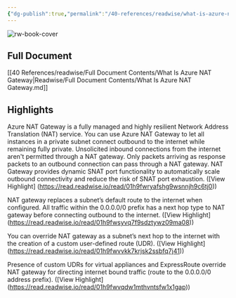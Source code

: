 ```yaml
---
{"dg-publish":true,"permalink":"/40-references/readwise/what-is-azure-nat-gateway/","tags":["rw/articles"]}
---
```


![rw-book-cover](https://learn.microsoft.com/en-us/media/open-graph-image.png)

## Full Document
[[40 References/readwise/Full Document Contents/What Is Azure NAT Gateway\|Readwise/Full Document Contents/What Is Azure NAT Gateway.md]]

## Highlights
Azure NAT Gateway is a fully managed and highly resilient Network Address Translation (NAT) service. You can use Azure NAT Gateway to let all instances in a private subnet connect outbound to the internet while remaining fully private. Unsolicited inbound connections from the internet aren't permitted through a NAT gateway. Only packets arriving as response packets to an outbound connection can pass through a NAT gateway.
NAT Gateway provides dynamic SNAT port functionality to automatically scale outbound connectivity and reduce the risk of SNAT port exhaustion. ([View Highlight] (https://read.readwise.io/read/01h9fwryafshg9wsnnjh9c6tj0))


NAT gateway replaces a subnet’s default route to the internet when configured. All traffic within the 0.0.0.0/0 prefix has a next hop type to NAT gateway before connecting outbound to the internet. ([View Highlight] (https://read.readwise.io/read/01h9fwsyvq7f9sdztywz09ma08))


You can override NAT gateway as a subnet’s next hop to the internet with the creation of a custom user-defined route (UDR). ([View Highlight] (https://read.readwise.io/read/01h9fwvvkk7krjsk2ssbfq7j41))


Presence of custom UDRs for virtual appliances and ExpressRoute override NAT gateway for directing internet bound traffic (route to the 0.0.0.0/0 address prefix). ([View Highlight] (https://read.readwise.io/read/01h9fwvqdw1mthvntsfw1x1gap))


